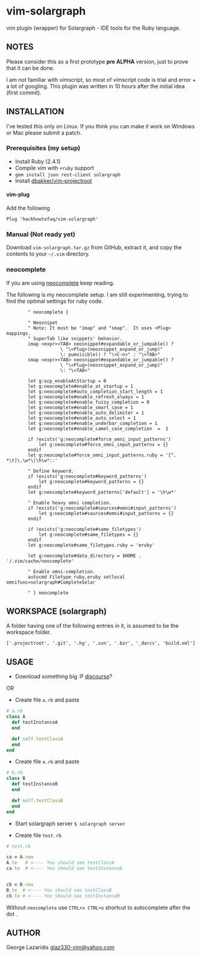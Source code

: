 vim-solargraph
===============

vim plugin (wrapper) for Solargraph - IDE tools for the Ruby language.


NOTES
-----

Please consider this as a first prototype **pre ALPHA** version, just to prove that it can be done.

I am not familiar with vimscript, so most of vimscript code is trial and error + a lot of googling.
This plugin was written in 10 hours after the initial idea (first commit).


INSTALLATION
------------

I've tested this only on Linux. If you think you can make it work on Windows or Mac please submit a patch.


### Prerequisites (my setup)


* Install Ruby (2.4.1)
* Compile vim with `+ruby` support
* `gem install json rest-client solargraph`
* Install [dbakker/vim-projectroot](https://github.com/dbakker/vim-projectroot)


#### vim-plug

Add the following

`Plug 'hackhowtofaq/vim-solargraph'`


### Manual (Not ready yet)

Download `vim-solargraph.tar.gz` from GitHub, extract it, and copy the contents to your `~/.vim` directory.


### neocomplete

If you are using [neocomplete](https://github.com/Shougo/neocomplete.vim) keep reading.

The following is my neocomplete setup. I am still experimenting, trying to find the optimal settings for ruby code.

```vim
		" neocomplete {

		" Neosnipet
		" Note: It must be "imap" and "smap".  It uses <Plug> mappings.
		" SuperTab like snippets' behavior.
		imap <expr><TAB> neosnippet#expandable_or_jumpable() ?
					\ "\<Plug>(neosnippet_expand_or_jump)"
					\: pumvisible() ? "\<C-n>" : "\<TAB>"
		smap <expr><TAB> neosnippet#expandable_or_jumpable() ?
					\ "\<Plug>(neosnippet_expand_or_jump)"
					\: "\<TAB>"

		let g:acp_enableAtStartup = 0
		let g:neocomplete#enable_at_startup = 1
		let g:neocomplete#auto_completion_start_length = 1
		let g:neocomplete#enable_refresh_always = 1
		let g:neocomplete#enable_fuzzy_completion = 0
		let g:neocomplete#enable_smart_case = 1
		let g:neocomplete#enable_auto_delimiter = 1
		let g:neocomplete#enable_auto_select = 1
		let g:neocomplete#enable_underbar_completion = 1
		let g:neocomplete#enable_camel_case_completion  =  1

		if !exists('g:neocomplete#force_omni_input_patterns')
			let g:neocomplete#force_omni_input_patterns = {}
		endif
		let g:neocomplete#force_omni_input_patterns.ruby = '[^. *\t]\.\w*\|\h\w*::'

		" Define keyword.
		if !exists('g:neocomplete#keyword_patterns')
			let g:neocomplete#keyword_patterns = {}
		endif
		let g:neocomplete#keyword_patterns['default'] = '\h\w*'

		" Enable heavy omni completion.
		if !exists('g:neocomplete#sources#omni#input_patterns')
			let g:neocomplete#sources#omni#input_patterns = {}
		endif

		if !exists('g:neocomplete#same_filetypes')
			let g:neocomplete#same_filetypes = {}
		endif
		let g:neocomplete#same_filetypes.ruby = 'eruby'

		let g:neocomplete#data_directory = $HOME . '/.vim/cache/neocomplete'

		" Enable omni-completion.
		autocmd Filetype ruby,eruby setlocal omnifunc=solargraph#CompleteSolar

		" } neocomplete
```


WORKSPACE (solargraph)
---------

A folder having one of the following entries in it, is assumed to be the workspace folder.

```
['.projectroot', '.git', '.hg', '.svn', '.bzr', '_darcs', 'build.xml']
```



USAGE
-----

* Download something big :P [discourse](https://github.com/discourse/discourse/archive/v1.8.5.tar.gz)?

OR

* Create file `a.rb` and paste

```ruby
# a.rb
class A
  def testInstanceA
  end

  def self.testClassA
  end
end
```

* Create file `a.rb` and paste

```ruby
# b.rb
class B
  def testInstanceB
  end

  def self.testClassB
  end
end
```

* Start solargraph server `$ solargraph server`


* Create file `test.rb`

```ruby
# test.rb

ca = A.new
A.te   # <---- You should see testClassA
ca.te  # <---- You should see testInstanceA


cb = B.new
B.te  # <---- You should see testClassB
cb.te # <---- You should see testInstanceB

```


Without `neocomplete` use `CTRL+x CTRL+o` shortcut to autocomplete after the dot `.`



AUTHOR
------

George Lazaridis <glaz330-vim@yahoo.com>
